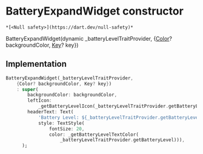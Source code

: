 


# BatteryExpandWidget constructor




    *[<Null safety>](https://dart.dev/null-safety)*



BatteryExpandWidget(dynamic _batteryLevelTraitProvider, {[Color](https://api.flutter.dev/flutter/dart-ui/Color-class.html)? backgroundColor, [Key](https://api.flutter.dev/flutter/foundation/Key-class.html)? key})





## Implementation

```dart
BatteryExpandWidget(_batteryLevelTraitProvider,
    {Color? backgroundColor, Key? key})
    : super(
        backgroundColor: backgroundColor,
        leftIcon:
            _getBatteryLevelIcon(_batteryLevelTraitProvider.getBatteryLevel),
        headerText: Text(
            'Battery Level: ${_batteryLevelTraitProvider.getBatteryLevel}%',
            style: TextStyle(
                fontSize: 20,
                color: _getBatteryLevelTextColor(
                    _batteryLevelTraitProvider.getBatteryLevel))),
      );
```







